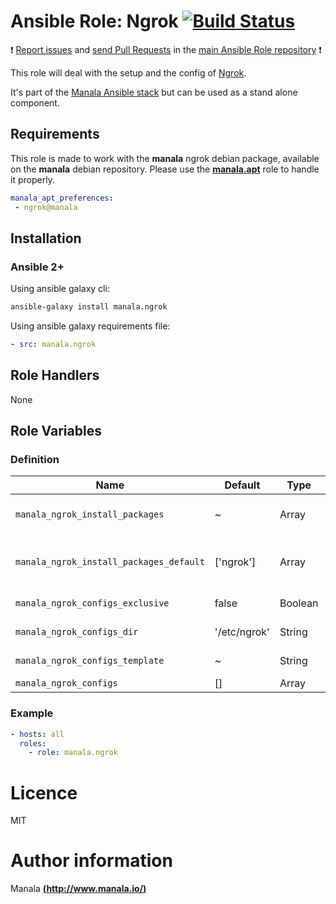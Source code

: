 # Ansible Role: Ngrok [![Build Status](https://travis-ci.org/manala/ansible-role-ngrok.svg?branch=master)](https://travis-ci.org/manala/ansible-role-ngrok)

:exclamation: [Report issues](https://github.com/manala/ansible-roles/issues) and [send Pull Requests](https://github.com/manala/ansible-roles/pulls) in the [main Ansible Role repository](https://github.com/manala/ansible-roles) :exclamation:

This role will deal with the setup and the config of [Ngrok](https://ngrok.com/).

It's part of the [Manala Ansible stack](http://www.manala.io) but can be used as a stand alone component.

## Requirements

This role is made to work with the __manala__ ngrok debian package, available on the __manala__ debian repository. Please use the [**manala.apt**](https://galaxy.ansible.com/manala/apt/) role to handle it properly.

```yaml
manala_apt_preferences:
 - ngrok@manala
```

## Installation

### Ansible 2+

Using ansible galaxy cli:

```bash
ansible-galaxy install manala.ngrok
```

Using ansible galaxy requirements file:

```yaml
- src: manala.ngrok
```

## Role Handlers

None

## Role Variables

### Definition

| Name                                    | Default      | Type    | Description                            |
| --------------------------------------- | ------------ | ------- | -------------------------------------- |
| `manala_ngrok_install_packages`         | ~            | Array   | Dependency packages to install         |
| `manala_ngrok_install_packages_default` | ['ngrok']    | Array   | Default dependency packages to install |
| `manala_ngrok_configs_exclusive`        | false        | Boolean | Configurations exclusivity             |
| `manala_ngrok_configs_dir`              | '/etc/ngrok' | String  | Configurations directory path          |
| `manala_ngrok_configs_template`         | ~            | String  | Configurations template path           |
| `manala_ngrok_configs`                  | []           | Array   | Configurations                         |

### Example

```yaml
- hosts: all
  roles:
    - role: manala.ngrok
```

# Licence

MIT

# Author information

Manala [**(http://www.manala.io/)**](http://www.manala.io)
